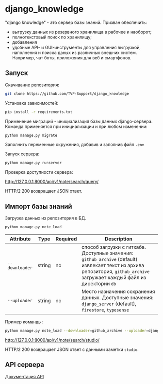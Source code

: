 # django_knowledge

"django knowledge" - это сервер базы знаний. Призван обеспечить:

- выгрузку данных из резервного хранилища в рабочее и наоборот;
- полнотекстовый поиск по хранилищу;
- добавления
- удобные API- и GUI-инструменты для управления выгрузкой, наполнения и поиска даных из различных внешних систем. Например, чат боты, приложения для веб и смартфонов.

## Запуск

Скачивание репозитория:

```sh
git clone https://github.com/TVP-Support/django_knowledge
```

Установка зависимостей:

```sh
pip install -r requirements.txt
```

Применение миграций - инициализация базы данных django-сервера. Команда применяется при инициализации и при любом изменении:

```sh
python manage.py migrate
```

Заполнить переменные окружения, добавив и заполнив файл `.env`

Запуск сервера:

```sh
python manage.py runserver
```

Проверка доступности сервера:

<http://127.0.0.1:8000/api/v1/note/search/query/>

HTTP/2 200 возвращает JSON ответ.

## Импорт базы знаний

Загрузка данных из  репозитория в БД.

```sh
python manage.py note_load
```

| Attribute      | Type   | Required | Description                                                                                                                                                                |
| -------------- | ------ | -------- | -------------------------------------------------------------------------------------------------------------------------------------------------------------------------- |
| `--downloader` | string | no       | способ загрузки с гитхаба. Доступные значения: `github_archive` (default) извлекает текст из архива репозитория, `github_archive` загружает каждый файл из директории `db` |
| `--uploader`   | string | no       | Место назначения сохранения данных. Доступные значения: `django_server` (default), `firestore`, `typesense`                                                                |

Пример команды:

```sh
python manage.py note_load --downloader=github_archive --uploader=django_server
```

<http://127.0.0.1:8000/api/v1/note/search/studio/>

HTTP/2 200 возвращает JSON ответ с данными заметки `studio`.

## API сервера

[Документация API](https://github.com/TVP-Support/django_knowledge/wiki)

